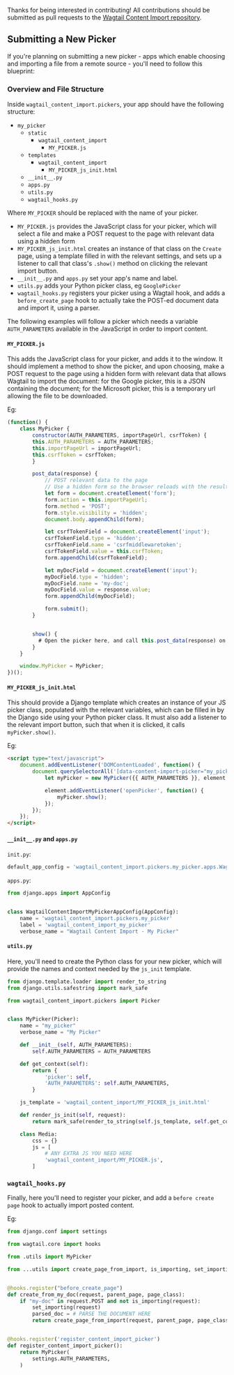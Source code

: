 Thanks for being interested in contributing! All contributions should be submitted as pull requests
to the [Wagtail Content Import repository](https://github.com/torchbox/wagtail-content-import).


## Submitting a New Picker

If you're planning on submitting a new picker - apps which enable choosing and importing a file from a
remote source - you'll need to follow this blueprint:

### Overview and File Structure

Inside `wagtail_content_import.pickers`, your app should have the following structure:

- `my_picker`
    - `static`
        - `wagtail_content_import`
            - `MY_PICKER.js`
    - `templates`
        - `wagtail_content_import`
            - `MY_PICKER_js_init.html`
    - `__init__.py`
    - `apps.py`
    - `utils.py`
    - `wagtail_hooks.py`

Where `MY_PICKER` should be replaced with the name of your picker.

- `MY_PICKER.js` provides the JavaScript class for your picker, which will select a file and make
a POST request to the page with relevant data using a hidden form
- `MY_PICKER_js_init.html` creates an instance of that class on the `Create` page, using
  a template filled in with the relevant settings,
  and sets up a listener to call that class's `.show()` method on clicking the relevant import
  button.
- `__init__.py` and `apps.py` set your app's name and label.
- `utils.py` adds your Python picker class, eg `GooglePicker`
- `wagtail_hooks.py` registers your picker using a Wagtail hook, and adds a `before_create_page` hook
to actually take the POST-ed document data and import it, using a parser.

The following examples will follow a picker which needs a variable `AUTH_PARAMETERS` available in the
JavaScript in order to import content.

#### `MY_PICKER.js`

This adds the JavaScript class for your picker, and adds it to the window. It should implement
a method to show the picker, and upon choosing, make a POST request to the page using a hidden form
with relevant data that allows Wagtail to import the document: for the Google picker, this is a JSON
containing the document; for the Microsoft picker, this is a temporary url allowing the file to be downloaded.

Eg:

```javascript
(function() {
    class MyPicker {
        constructor(AUTH_PARAMETERS, importPageUrl, csrfToken) {
        this.AUTH_PARAMETERS = AUTH_PARAMETERS;
        this.importPageUrl = importPageUrl;
        this.csrfToken = csrfToken;
        }

        post_data(response) {
            // POST relevant data to the page
            // Use a hidden form so the browser reloads with the result of this request
            let form = document.createElement('form');
            form.action = this.importPageUrl;
            form.method = 'POST';
            form.style.visibility = 'hidden';
            document.body.appendChild(form);

            let csrfTokenField = document.createElement('input');
            csrfTokenField.type = 'hidden';
            csrfTokenField.name = 'csrfmiddlewaretoken';
            csrfTokenField.value = this.csrfToken;
            form.appendChild(csrfTokenField);

            let myDocField = document.createElement('input');
            myDocField.type = 'hidden';
            myDocField.name = 'my-doc';
            myDocField.value = response.value;
            form.appendChild(myDocField);

            form.submit();
        }


        show() {
          # Open the picker here, and call this.post_data(response) on successfully getting a file
        }
    }

    window.MyPicker = MyPicker;
})();
```

#### `MY_PICKER_js_init.html`

This should provide a Django template which creates an instance of your JS picker class, populated with
the relevant variables, which can be filled in by the Django side using your Python picker class. It must also add a listener to the
relevant import button, such that when it is clicked, it calls `myPicker.show()`.

Eg:

```html
<script type="text/javascript">
    document.addEventListener('DOMContentLoaded', function() {
        document.querySelectorAll('[data-content-import-picker="my_picker"]').forEach(function (element) {
            let myPicker = new MyPicker({{ AUTH_PARAMETERS }}, element.dataset.importPageUrl, '{{ csrf_token|escapejs }}');

            element.addEventListener('openPicker', function() {
                myPicker.show();
            });
        });
    });
</script>

```

#### `__init__.py` and `apps.py`

`init.py`:

```python
default_app_config = 'wagtail_content_import.pickers.my_picker.apps.WagtailContentImportMyPickerAppConfig'
```

`apps.py`:

```python
from django.apps import AppConfig


class WagtailContentImportMyPickerAppConfig(AppConfig):
    name = 'wagtail_content_import.pickers.my_picker'
    label = 'wagtail_content_import_my_picker'
    verbose_name = "Wagtail Content Import - My Picker"
```

#### `utils.py`

Here, you'll need to create the Python class for your new picker, which will provide the names
and context needed by the `js_init` template.

```python
from django.template.loader import render_to_string
from django.utils.safestring import mark_safe

from wagtail_content_import.pickers import Picker


class MyPicker(Picker):
    name = "my_picker"
    verbose_name = "My Picker"

    def __init__(self, AUTH_PARAMETERS):
        self.AUTH_PARAMETERS = AUTH_PARAMETERS

    def get_context(self):
        return {
            'picker': self,
            'AUTH_PARAMETERS': self.AUTH_PARAMETERS,
        }

    js_template = 'wagtail_content_import/MY_PICKER_js_init.html'

    def render_js_init(self, request):
        return mark_safe(render_to_string(self.js_template, self.get_context(), request=request))

    class Media:
        css = {}
        js = [
            # ANY EXTRA JS YOU NEED HERE
            'wagtail_content_import/MY_PICKER.js',
        ]
```

### `wagtail_hooks.py`

Finally, here you'll need to register your picker, and add a `before create page` hook to actually
import posted content.

Eg:

```python
from django.conf import settings

from wagtail.core import hooks

from .utils import MyPicker

from ...utils import create_page_from_import, is_importing, set_importing


@hooks.register("before_create_page")
def create_from_my_doc(request, parent_page, page_class):
    if "my-doc" in request.POST and not is_importing(request):
        set_importing(request)
        parsed_doc = # PARSE THE DOCUMENT HERE
        return create_page_from_import(request, parent_page, page_class, parsed_doc)


@hooks.register('register_content_import_picker')
def register_content_import_picker():
    return MyPicker(
        settings.AUTH_PARAMETERS,
    )
```
